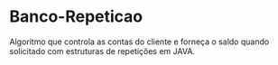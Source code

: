 # Banco-Repeticao
Algoritmo que controla as contas do cliente e forneça o saldo quando solicitado com estruturas de repetições em JAVA.
